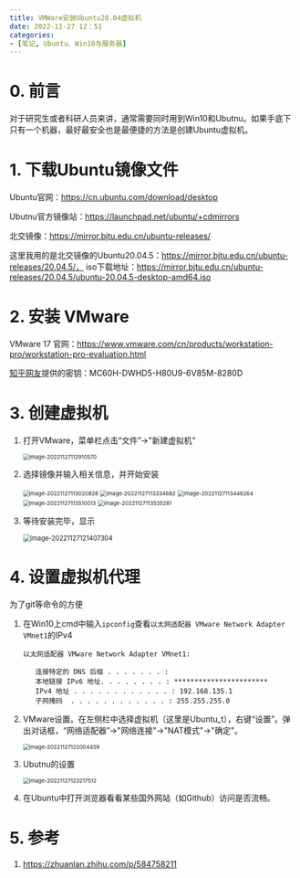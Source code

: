 ```yaml
---
title: VMWare安装Ubuntu20.04虚拟机
date: 2022-11-27 12：51
categories: 
- [笔记, Ubuntu、Win10与服务器]
---
```


# 0. 前言

对于研究生或者科研人员来讲，通常需要同时用到Win10和Ubutnu。如果手底下只有一个机器，最好最安全也是最便捷的方法是创建Ubuntu虚拟机。

<!--more-->

# 1. 下载Ubuntu镜像文件

Ubuntu官网：https://cn.ubuntu.com/download/desktop

Ubutnu官方镜像站：https://launchpad.net/ubuntu/+cdmirrors

北交镜像：https://mirror.bjtu.edu.cn/ubuntu-releases/



这里我用的是北交镜像的Ubuntu20.04.5：https://mirror.bjtu.edu.cn/ubuntu-releases/20.04.5/，
iso下载地址：https://mirror.bjtu.edu.cn/ubuntu-releases/20.04.5/ubuntu-20.04.5-desktop-amd64.iso



# 2. 安装 VMware

VMware 17 官网：https://www.vmware.com/cn/products/workstation-pro/workstation-pro-evaluation.html

[知乎网友](https://zhuanlan.zhihu.com/p/584758211)提供的密钥：MC60H-DWHD5-H80U9-6V85M-8280D 



# 3. 创建虚拟机

1. 打开VMware，菜单栏点击“文件”->"新建虚拟机"

   <img src="../images/VMWare安装Ubuntu20.04虚拟机/image-20221127112910570.png" alt="image-20221127112910570" style="zoom: 67%;" />

2. 选择镜像并输入相关信息，并开始安装

   <img src="../images/VMWare安装Ubuntu20.04虚拟机/image-20221127113020828.png" alt="image-20221127113020828" style="zoom:67%;" />

   <img src="../images/VMWare安装Ubuntu20.04虚拟机/image-20221127113334682.png" alt="image-20221127113334682" style="zoom:67%;" />

   <img src="../images/VMWare安装Ubuntu20.04虚拟机/image-20221127113446264.png" alt="image-20221127113446264" style="zoom:67%;" />

   <img src="../images/VMWare安装Ubuntu20.04虚拟机/image-20221127113510013.png" alt="image-20221127113510013" style="zoom:67%;" />

   <img src="../images/VMWare安装Ubuntu20.04虚拟机/image-20221127113535281.png" alt="image-20221127113535281" style="zoom:67%;" />

3. 等待安装完毕，显示

   <img src="../images/VMWare安装Ubuntu20.04虚拟机/image-20221127121407304.png" alt="image-20221127121407304" style="zoom:80%;" />



# 4. 设置虚拟机代理

为了git等命令的方便

1. 在Win10上cmd中输入`ipconfig`查看`以太网适配器 VMware Network Adapter VMnet1`的IPv4

   ```
   以太网适配器 VMware Network Adapter VMnet1:
   
      连接特定的 DNS 后缀 . . . . . . . :
      本地链接 IPv6 地址. . . . . . . . : ***********************
      IPv4 地址 . . . . . . . . . . . . : 192.168.135.1
      子网掩码  . . . . . . . . . . . . : 255.255.255.0
   ```

2. VMware设置。在左侧栏中选择虚拟机（这里是Ubuntu_t），右键“设置”。弹出对话框，“网络适配器”->"网络连接"->"NAT模式"->"确定"。

   <img src="../images/VMWare安装Ubuntu20.04虚拟机/image-20221127122004459.png" alt="image-20221127122004459" style="zoom: 67%;" />

3. Ubutnu的设置

   <img src="../images/VMWare安装Ubuntu20.04虚拟机/image-20221127123217512.png" alt="image-20221127123217512" style="zoom: 67%;" />

4. 在Ubuntu中打开浏览器看看某些国外网站（如Github）访问是否流畅。

   

# 5. 参考

1. https://zhuanlan.zhihu.com/p/584758211